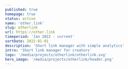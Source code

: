 ```yaml
---
published: true
homepage: true
status: active
name: 'other.link'
slug: otherlink
url: https://other.link
timeperiod: 'Jan 2022 - current'
sortDate: 2022-01-01
description: 'Short link manager with simple analytics'
intro: 'Short link manager for creators'
logo: '/media/projects/otherlink/otherlink.svg' 
hero_image: '/media/projects/otherlink/header.png'
---
```


